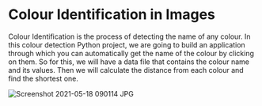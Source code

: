 # Colour Identification in Images
Colour Identification is the process of detecting the name of any colour.
In this colour detection Python project, we are going to build an application through which you can automatically get the name of the colour by clicking on them. 
So for this, we will have a data file that contains the colour name and its values. 
Then we will calculate the distance from each colour and find the shortest one.


![Screenshot 2021-05-18 090114 JPG](https://user-images.githubusercontent.com/53997811/118586045-ab8d6280-b7b7-11eb-90ed-fdd79e6d3da9.png)




